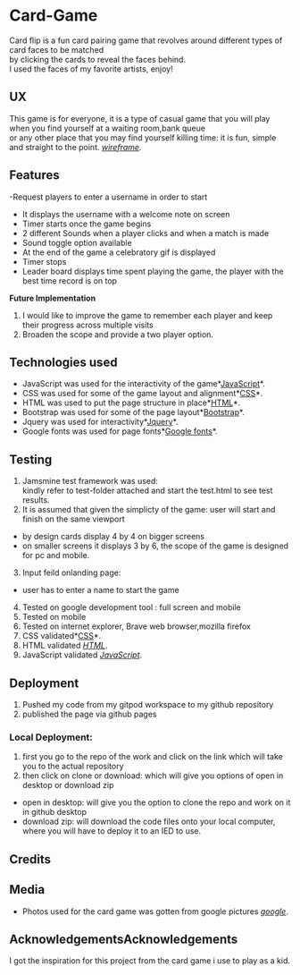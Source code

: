 # Card-Game

Card flip is a fun card pairing game that revolves around different types of card faces to be matched  
by clicking the cards to reveal the faces behind.   
I used the faces of my favorite artists, enjoy!

## UX

This game is for everyone, it is a type of casual game that you will play when you find yourself at a waiting room,bank queue   
or any other place that you may find yourself killing time: it is fun, simple and straight to the point.
*[wireframe](wireframe/card-flip-wireframe.pdf)*.


## Features

-Request players to enter a username in order to start
- It displays the username with a welcome note on screen
- Timer starts once the game begins
- 2 different Sounds when a player clicks and when a match is made
- Sound toggle option available 
- At the end of the game a celebratory gif is displayed
- Timer stops
- Leader board displays time spent playing the game, the player with the best time record is on top 

**Future Implementation**
1. I would like to improve the game to remember each player and keep their progress across multiple visits
2. Broaden the scope and  provide a two player option.

## Technologies used 
- JavaScript was used for the interactivity of the game*[JavaScript](https://www.ecma-international.org/)*.
- CSS was used for some of the game layout and alignment*[CSS](https://www.w3.org/Style/CSS/Overview.en.html)*.
- HTML was used to put the page structure in place*[HTML](https://validator.w3.org/)*.
- Bootstrap was used for some of the page layout*[Bootstrap](https://getbootstrap.com/)*.
- Jquery was used for interactivity*[Jquery](https://www.markdownguide.org)*.
- Google fonts was used for page fonts*[Google fonts](https://fonts.google.com/)*.

## Testing

1. Jamsmine test framework was used:   
kindly refer to test-folder attached and start the test.html to see test results.
2. It is assumed that given the simplicty of the game: user will start and finish on  the same viewport 
- by design cards display 4 by 4 on bigger screens
- on smaller screens it displays 3 by 6, the scope of the game is designed for pc and mobile. 
3. Input feild onlanding page: 
- user has to enter a name to start the game
4. Tested on google development tool : full screen and mobile
5. Tested on mobile
6. Tested on internet explorer, Brave web browser,mozilla firefox
7. CSS validated*[CSS](https://jigsaw.w3.org/css-validator/)*.
8. HTML validated *[HTML](https://validator.w3.org/)*.
9. JavaScript validated *[JavaScript](https://esprima.org/demo/validate.html)*.

## Deployment

1. Pushed my code from my gitpod workspace to my github repository
2. published the page via github pages
### Local Deployment:
1. first you go to the repo of the work and click on the link which will take you to the actual repository
2. then click on clone or download: which will give you options of open in desktop or download zip
- open in desktop: will give you the option to clone the repo and work on it in github desktop 
- download zip: will download the code files onto your local computer, where you will have to deploy it to an IED to use.

## Credits



## Media 

- Photos used for the card game was gotten from google pictures 
*[google](https://www.google.com/)*.

## AcknowledgementsAcknowledgements

I got the inspiration for this project from the card game i use to play as a kid.






